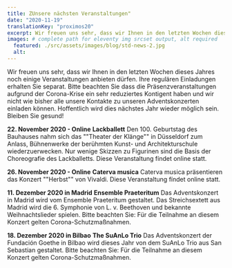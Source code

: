 ```yaml
---
title: ZUnsere nächsten Veranstaltungen"
date: "2020-11-19"
translationKey: "proximos20"
excerpt: Wir freuen uns sehr, dass wir Ihnen in den letzten Wochen dieses Jahres noch einige Veranstaltungen anbieten dürfen.
images: # complete path for eleventy img srcset output, alt required
  featured: ./src/assets/images/blog/std-news-2.jpg
  alt:
---
```


Wir freuen uns sehr, dass wir Ihnen in den letzten Wochen dieses Jahres noch einige Veranstaltungen anbieten dürfen. Ihre regulären Einladungen erhalten Sie separat. Bitte beachten Sie dass die Präsenzveranstaltungen aufgrund der Corona-Krise ein sehr reduziertes Kontigent haben und wir nicht wie bisher alle unsere Kontakte zu unseren Adventskonzerten einladen können. Hoffentlich wird dies nächstes Jahr wieder möglich sein.
Bleiben Sie gesund!

<strong>22. November 2020 - Online</strong>
<strong>Lackballett</strong>
Den 100. Geburtstag des Bauhauses nahm sich das ""Theater der Klänge"" in Düsseldorf zum Anlass, Bühnenwerke der berühmten Kunst- und Architekturschule wiederzuerwecken. Nur wenige Skizzen zu Figurinen sind die Basis der Choreografie des Lackballetts. Diese Veranstaltung fíndet online statt.

<strong>26. November 2020 - Online</strong>
<strong>Caterva musica</strong>
Caterva musica präsentieren das Konzert ""Herbst"" von Vivaldi. Diese Veranstaltung fíndet online statt.

<strong>11. Dezember 2020 in Madrid</strong>
<strong>Ensemble Praeteritum</strong>
Das Adventskonzert in Madrid wird vom Ensemble Praeteritum gestaltet. Das Streichsextett aus Madrid wird die 6. Symphonie von L. v. Beethoven und bekannte Weihnachtslieder spielen.
Bitte beachten Sie: Für die Teilnahme an diesem Konzert gelten Corona-Schutzmaßnahmen.

<strong>18. Dezember 2020 in Bilbao</strong>
<strong>The SuAnLo Trio</strong>
Das Adventskonzert der Fundación Goethe in Bilbao wird dieses Jahr von dem SuAnLo Trio aus San Sebastian gestaltet.
Bitte beachten Sie: Für die Teilnahme an diesem Konzert gelten Corona-Schutzmaßnahmen.
